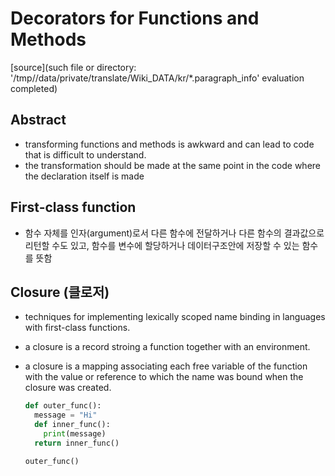 # Decorators for Functions and Methods

[source](such file or directory: '/tmp//data/private/translate/Wiki_DATA/kr/*.paragraph_info'
evaluation completed)

## Abstract

+ transforming functions and methods is awkward and can lead to code that is difficult to understand. 
+ the transformation should be made at the same point in the code where the declaration itself is made



## First-class function

+ 함수 자체를 인자(argument)로서 다른 함수에 전달하거나 다른 함수의 결과값으로 리턴할 수도 있고, 함수를 변수에 할당하거나 데이터구조안에 저장할 수 있는 함수를 뜻함

## Closure (클로저)

+ techniques for implementing lexically scoped name binding in languages with first-class functions. 

+ a closure is a record stroing a function together with an environment. 

+ a closure is a mapping associating each free variable of the function with the value or reference to which the name was bound when the closure was created.

  ```python
  def outer_func():
    message = "Hi"
    def inner_func():
      print(message)
    return inner_func()
  
  outer_func()
  ```

  
